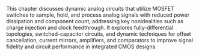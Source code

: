 This chapter discusses dynamic analog circuits that utilize MOSFET switches to sample, hold, and process analog signals with reduced power dissipation and component count, addressing key nonidealities such as charge injection and clock feedthrough. It explores fully-differential topologies, switched-capacitor circuits, and dynamic techniques for offset cancellation, current mirrors, amplifiers, and comparators to improve signal fidelity and circuit performance in integrated CMOS designs.
